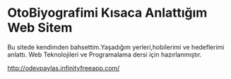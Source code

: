 # OtoBiyografimi Kısaca Anlattığım Web Sitem

Bu sitede kendimden bahsettim.Yaşadığım yerleri,hobilerimi ve hedeflerimi anlattı.
Web Teknolojileri ve Programalama dersi için hazırlanmıştır.

http://odevpaylas.infinityfreeapp.com/ 
